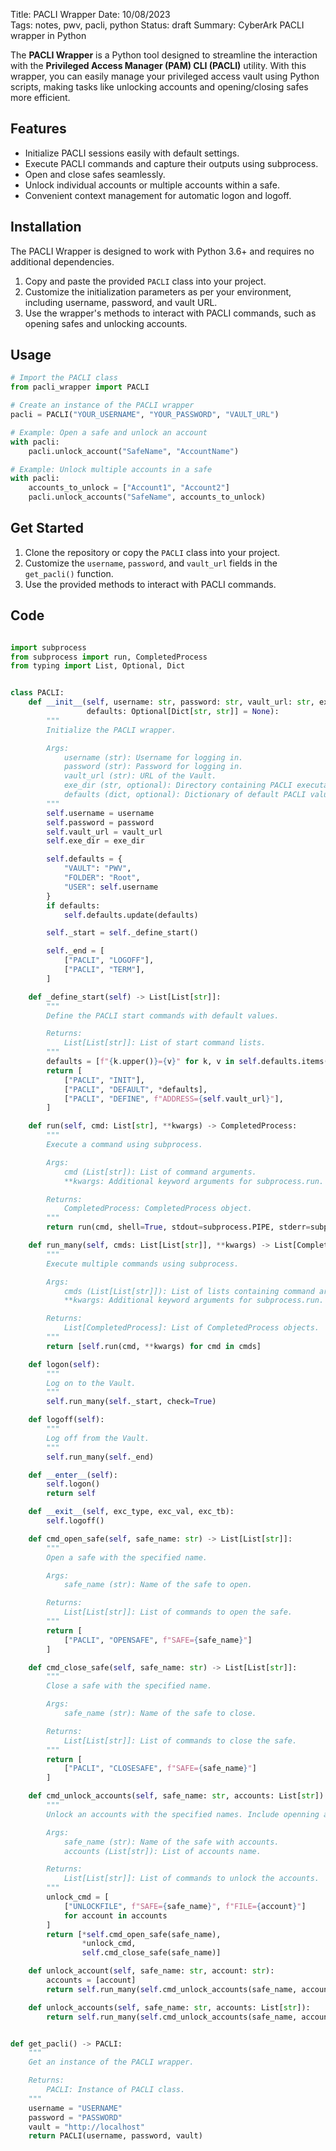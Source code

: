 Title: PACLI Wrapper
Date: 10/08/2023  
Tags: notes, pwv, pacli, python
Status: draft
Summary: CyberArk PACLI wrapper in Python


The **PACLI Wrapper** is a Python tool designed to streamline the interaction with the **Privileged Access Manager (PAM) CLI (PACLI)** utility. With this wrapper, you can easily manage your privileged access vault using Python scripts, making tasks like unlocking accounts and opening/closing safes more efficient.

## Features

- Initialize PACLI sessions easily with default settings.
- Execute PACLI commands and capture their outputs using subprocess.
- Open and close safes seamlessly.
- Unlock individual accounts or multiple accounts within a safe.
- Convenient context management for automatic logon and logoff.

## Installation

The PACLI Wrapper is designed to work with Python 3.6+ and requires no additional dependencies.

1. Copy and paste the provided `PACLI` class into your project.
2. Customize the initialization parameters as per your environment, including username, password, and vault URL.
3. Use the wrapper's methods to interact with PACLI commands, such as opening safes and unlocking accounts.

## Usage

```python
# Import the PACLI class
from pacli_wrapper import PACLI

# Create an instance of the PACLI wrapper
pacli = PACLI("YOUR_USERNAME", "YOUR_PASSWORD", "VAULT_URL")

# Example: Open a safe and unlock an account
with pacli:
    pacli.unlock_account("SafeName", "AccountName")

# Example: Unlock multiple accounts in a safe
with pacli:
    accounts_to_unlock = ["Account1", "Account2"]
    pacli.unlock_accounts("SafeName", accounts_to_unlock)
```

## Get Started

1. Clone the repository or copy the `PACLI` class into your project.
2. Customize the `username`, `password`, and `vault_url` fields in the `get_pacli()` function.
3. Use the provided methods to interact with PACLI commands.


## Code

```python

import subprocess
from subprocess import run, CompletedProcess
from typing import List, Optional, Dict


class PACLI:
    def __init__(self, username: str, password: str, vault_url: str, exe_dir: str = ".",
                 defaults: Optional[Dict[str, str]] = None):
        """
        Initialize the PACLI wrapper.

        Args:
            username (str): Username for logging in.
            password (str): Password for logging in.
            vault_url (str): URL of the Vault.
            exe_dir (str, optional): Directory containing PACLI executable. Defaults to ".".
            defaults (dict, optional): Dictionary of default PACLI values. Defaults to None.
        """
        self.username = username
        self.password = password
        self.vault_url = vault_url
        self.exe_dir = exe_dir

        self.defaults = {
            "VAULT": "PWV",
            "FOLDER": "Root",
            "USER": self.username
        }
        if defaults:
            self.defaults.update(defaults)

        self._start = self._define_start()

        self._end = [
            ["PACLI", "LOGOFF"],
            ["PACLI", "TERM"],
        ]

    def _define_start(self) -> List[List[str]]:
        """
        Define the PACLI start commands with default values.

        Returns:
            List[List[str]]: List of start command lists.
        """
        defaults = [f"{k.upper()}={v}" for k, v in self.defaults.items()]
        return [
            ["PACLI", "INIT"],
            ["PACLI", "DEFAULT", *defaults],
            ["PACLI", "DEFINE", f"ADDRESS={self.vault_url}"],
        ]

    def run(self, cmd: List[str], **kwargs) -> CompletedProcess:
        """
        Execute a command using subprocess.

        Args:
            cmd (List[str]): List of command arguments.
            **kwargs: Additional keyword arguments for subprocess.run.

        Returns:
            CompletedProcess: CompletedProcess object.
        """
        return run(cmd, shell=True, stdout=subprocess.PIPE, stderr=subprocess.PIPE, cwd=self.exe_dir, **kwargs)

    def run_many(self, cmds: List[List[str]], **kwargs) -> List[CompletedProcess]:
        """
        Execute multiple commands using subprocess.

        Args:
            cmds (List[List[str]]): List of lists containing command arguments.
            **kwargs: Additional keyword arguments for subprocess.run.

        Returns:
            List[CompletedProcess]: List of CompletedProcess objects.
        """
        return [self.run(cmd, **kwargs) for cmd in cmds]

    def logon(self):
        """
        Log on to the Vault.
        """
        self.run_many(self._start, check=True)

    def logoff(self):
        """
        Log off from the Vault.
        """
        self.run_many(self._end)

    def __enter__(self):
        self.logon()
        return self

    def __exit__(self, exc_type, exc_val, exc_tb):
        self.logoff()

    def cmd_open_safe(self, safe_name: str) -> List[List[str]]:
        """
        Open a safe with the specified name.

        Args:
            safe_name (str): Name of the safe to open.

        Returns:
            List[List[str]]: List of commands to open the safe.
        """
        return [
            ["PACLI", "OPENSAFE", f"SAFE={safe_name}"]
        ]

    def cmd_close_safe(self, safe_name: str) -> List[List[str]]:
        """
        Close a safe with the specified name.

        Args:
            safe_name (str): Name of the safe to close.

        Returns:
            List[List[str]]: List of commands to close the safe.
        """
        return [
            ["PACLI", "CLOSESAFE", f"SAFE={safe_name}"]
        ]

    def cmd_unlock_accounts(self, safe_name: str, accounts: List[str]) -> List[List[str]]:
        """
        Unlock an accounts with the specified names. Include openning and closing a safe.

        Args:
            safe_name (str): Name of the safe with accounts.
            accounts (List[str]): List of accounts name.

        Returns:
            List[List[str]]: List of commands to unlock the accounts.
        """
        unlock_cmd = [
            ["UNLOCKFILE", f"SAFE={safe_name}", f"FILE={account}"]
            for account in accounts
        ]
        return [*self.cmd_open_safe(safe_name),
                *unlock_cmd,
                self.cmd_close_safe(safe_name)]

    def unlock_account(self, safe_name: str, account: str):
        accounts = [account]
        return self.run_many(self.cmd_unlock_accounts(safe_name, accounts))

    def unlock_accounts(self, safe_name: str, accounts: List[str]):
        return self.run_many(self.cmd_unlock_accounts(safe_name, accounts))


def get_pacli() -> PACLI:
    """
    Get an instance of the PACLI wrapper.

    Returns:
        PACLI: Instance of PACLI class.
    """
    username = "USERNAME"
    password = "PASSWORD"
    vault = "http://localhost"
    return PACLI(username, password, vault)


```